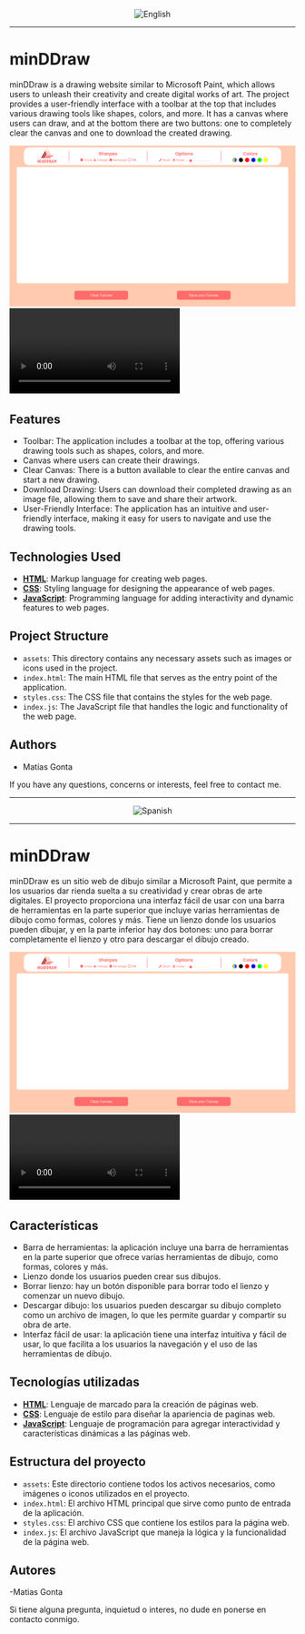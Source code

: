 <p align="center">
  <img src="https://upload.wikimedia.org/wikipedia/en/thumb/a/ae/Flag_of_the_United_Kingdom.svg/2560px-Flag_of_the_United_Kingdom.svg.png" alt="English" width="100px" />
</p>

---

# minDDraw

minDDraw is a drawing website similar to Microsoft Paint, which allows users to unleash their creativity and create digital works of art. The project provides a user-friendly interface with a toolbar at the top that includes various drawing tools like shapes, colors, and more. It has a canvas where users can draw, and at the bottom there are two buttons: one to completely clear the canvas and one to download the created drawing.

![minDDraw-screenshot](assets/minddraw-screenshot.png) ![minDDraw-video](assets/minddraw-video.mp4)

## Features

- Toolbar: The application includes a toolbar at the top, offering various drawing tools such as shapes, colors, and more.
- Canvas where users can create their drawings.
- Clear Canvas: There is a button available to clear the entire canvas and start a new drawing.
- Download Drawing: Users can download their completed drawing as an image file, allowing them to save and share their artwork.
- User-Friendly Interface: The application has an intuitive and user-friendly interface, making it easy for users to navigate and use the drawing tools.

## Technologies Used

- <a href="https://developer.mozilla.org/en-US/docs/Web/HTML" target="_blank">**HTML**</a>: Markup language for creating web pages.
- <a href="https://developer.mozilla.org/en-US/docs/Web/CSS" target="_blank">**CSS**</a>: Styling language for designing the appearance of web pages.
- <a href="https://developer.mozilla.org/en-US/docs/Web/JavaScript" target="_blank">**JavaScript**</a>: Programming language for adding interactivity and dynamic features to web pages.

## Project Structure

- `assets`: This directory contains any necessary assets such as images or icons used in the project.
- `index.html`: The main HTML file that serves as the entry point of the application.
- `styles.css`: The CSS file that contains the styles for the web page.
- `index.js`: The JavaScript file that handles the logic and functionality of the web page.

## Authors

- Matías Gonta

If you have any questions, concerns or interests, feel free to contact me.

---

<p align="center">
  <img src="https://upload.wikimedia.org/wikipedia/commons/thumb/9/9a/Flag_of_Spain.svg/2560px-Flag_of_Spain.svg.png" alt="Spanish" width="100px" />
</p>

---

# minDDraw

minDDraw es un sitio web de dibujo similar a Microsoft Paint, que permite a los usuarios dar rienda suelta a su creatividad y crear obras de arte digitales. El proyecto proporciona una interfaz fácil de usar con una barra de herramientas en la parte superior que incluye varias herramientas de dibujo como formas, colores y más. Tiene un lienzo donde los usuarios pueden dibujar, y en la parte inferior hay dos botones: uno para borrar completamente el lienzo y otro para descargar el dibujo creado.

![minDDraw-screenshot](./assets/minddraw-screenshot.png) ![minDDraw-video](./assets/minddraw-video.mp4)

## Características

- Barra de herramientas: la aplicación incluye una barra de herramientas en la parte superior que ofrece varias herramientas de dibujo, como formas, colores y más.
- Lienzo donde los usuarios pueden crear sus dibujos.
- Borrar lienzo: hay un botón disponible para borrar todo el lienzo y comenzar un nuevo dibujo.
- Descargar dibujo: los usuarios pueden descargar su dibujo completo como un archivo de imagen, lo que les permite guardar y compartir su obra de arte.
- Interfaz fácil de usar: la aplicación tiene una interfaz intuitiva y fácil de usar, lo que facilita a los usuarios la navegación y el uso de las herramientas de dibujo.

## Tecnologías utilizadas

- <a href="https://developer.mozilla.org/en-US/docs/Web/HTML" target="_blank">**HTML**</a>: Lenguaje de marcado para la creación de páginas web.
- <a href="https://developer.mozilla.org/en-US/docs/Web/CSS" target="_blank">**CSS**</a>: Lenguaje de estilo para diseñar la apariencia de paginas web.
- <a href="https://developer.mozilla.org/en-US/docs/Web/JavaScript" target="_blank">**JavaScript**</a>: Lenguaje de programación para agregar interactividad y características dinámicas a las páginas web.

## Estructura del proyecto

- `assets`: Este directorio contiene todos los activos necesarios, como imágenes o iconos utilizados en el proyecto.
- `index.html`: El archivo HTML principal que sirve como punto de entrada de la aplicación.
- `styles.css`: El archivo CSS que contiene los estilos para la página web.
- `index.js`: El archivo JavaScript que maneja la lógica y la funcionalidad de la página web.

## Autores

-Matias Gonta

Si tiene alguna pregunta, inquietud o interes, no dude en ponerse en contacto conmigo.
